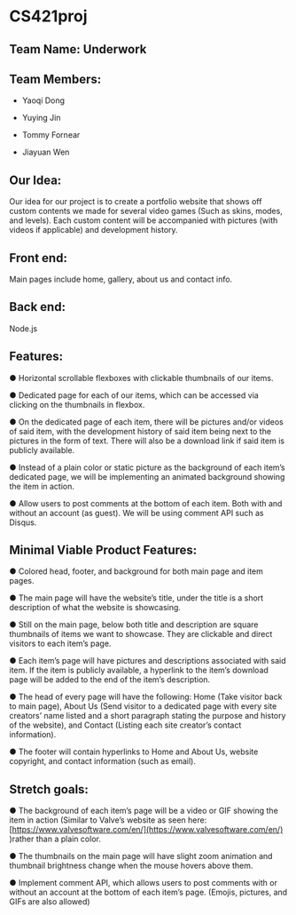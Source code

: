 # CS421proj

## Team Name: Underwork

## Team Members: 

* Yaoqi Dong

* Yuying Jin

* Tommy Fornear

* Jiayuan Wen

## Our Idea:
Our idea for our project is to create a portfolio website that shows off custom contents we made for several video games (Such as skins, modes, and levels). Each custom content will be accompanied with pictures (with videos if applicable) and development history.

## Front end:
Main pages include home, gallery, about us and contact info.

## Back end:
Node.js

## Features:
● Horizontal scrollable flexboxes with clickable thumbnails of our items.

● Dedicated page for each of our items, which can be accessed via clicking on the thumbnails in flexbox.

● On the dedicated page of each item, there will be pictures and/or videos of said item,
with the development history of said item being next to the pictures in the form of text. There will also be a download link if said item is publicly available.

● Instead of a plain color or static picture as the background of each item’s dedicated page, we will be implementing an animated background showing the item in action.

● Allow users to post comments at the bottom of each item. Both with and without an account (as guest). We will be using comment API such as Disqus.

## Minimal Viable Product Features:
● Colored head, footer, and background for both main page and item pages.

● The main page will have the website’s title, under the title is a short description of what the website is showcasing.

● Still on the main page, below both title and description are square thumbnails of items we want to showcase. They are clickable and direct visitors to each item’s page.

● Each item’s page will have pictures and descriptions associated with said item. If the item is publicly available, a hyperlink to the item’s download page will be added to the end of the item’s description.

● The head of every page will have the following: Home (Take visitor back to main page), About Us (Send visitor to a dedicated page with every site creators’ name listed and a short paragraph stating the purpose and history of the website), and Contact (Listing each site creator’s contact information).

● The footer will contain hyperlinks to Home and About Us, website copyright, and contact information (such as email).

## Stretch goals:
● The background of each item’s page will be a video or GIF showing the item in action
(Similar to Valve’s website as seen here:  [https://www.valvesoftware.com/en/](https://www.valvesoftware.com/en/) )rather than a plain color.

● The thumbnails on the main page will have slight zoom animation and thumbnail brightness change when the mouse hovers above them.

● Implement comment API, which allows users to post comments with or without an account at the bottom of each item’s page. (Emojis, pictures, and GIFs are also allowed)
